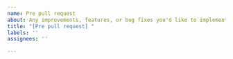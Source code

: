 ```yaml
---
name: Pre pull request
about: Any improvements, features, or bug fixes you'd like to implement
title: "[Pre pull request] "
labels: ''
assignees: ''

---
```



